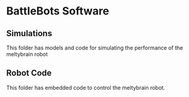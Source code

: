 BattleBots Software
=====================

Simulations
-------------------
This folder has models and code for simulating the performance of the meltybrain robot

Robot Code
-----------
This folder has embedded code to control the meltybrain robot.
